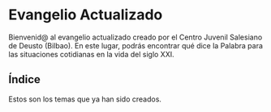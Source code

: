 # Evangelio Actualizado

Bienvenid@ al evangelio actualizado creado por el Centro Juvenil Salesiano de Deusto (Bilbao). En este lugar, podrás encontrar qué dice la Palabra para las situaciones cotidianas en la vida del siglo XXI.

## Índice

Estos son los temas que ya han sido creados.
